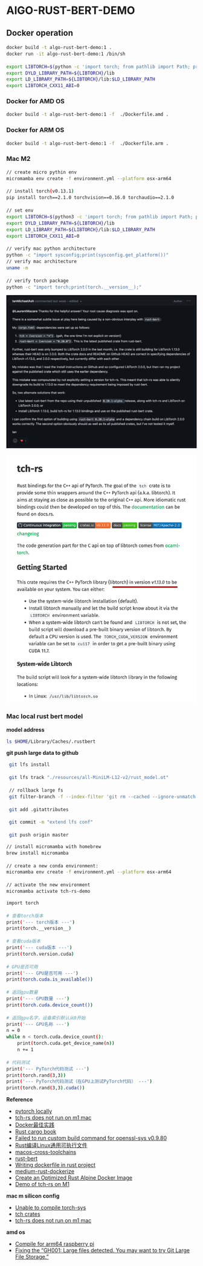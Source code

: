 # AlGO-RUST-BERT-DEMO

## Docker operation

```bash
docker build -t algo-rust-bert-demo:1 .
docker run -it algo-rust-bert-demo:1 /bin/sh

export LIBTORCH=$(python -c 'import torch; from pathlib import Path; print(Path(torch.__file__).parent)')
export DYLD_LIBRARY_PATH=${LIBTORCH}/lib
export LD_LIBRARY_PATH=${LIBTORCH}/lib:$LD_LIBRARY_PATH
export LIBTORCH_CXX11_ABI=0
```

### Docker for AMD OS

```bash
docker build -t algo-rust-bert-demo:1 -f  ./Dockerfile.amd .
```

### Docker for ARM OS

```bash
docker build -t algo-rust-bert-demo:1 -f  ./Dockerfile.arm .
```

### Mac M2

```bash
// create micro pythin env
micromamba env create -f environment.yml --platform osx-arm64

// install torch(v0.13.1)
pip install torch==2.1.0 torchvision==0.16.0 torchaudio==2.1.0

// set env
export LIBTORCH=$(python3 -c 'import torch; from pathlib import Path; print(Path(torch.__file__).parent)')
export DYLD_LIBRARY_PATH=${LIBTORCH}/lib
export LD_LIBRARY_PATH=${LIBTORCH}/lib:$LD_LIBRARY_PATH
export LIBTORCH_CXX11_ABI=0

// verify mac python architecture
python -c "import sysconfig;print(sysconfig.get_platform())"
// verify mac architecture
uname -m 

// verify torch package
python -c "import torch;print(torch.__version__);"
```

![m2-cargo-build-issue](/docs/m2-cargo-build-issue.png)

![torch-rs](/docs/torch-rs.png)

### Mac local rust bert model

**model address**

```bash
ls $HOME/Library/Caches/.rustbert
```

**git push large data to github**

```bash
 git lfs install
 
 git lfs track "./resources/all-MiniLM-L12-v2/rust_model.ot"

 // rollback large fs
 git filter-branch -f --index-filter 'git rm --cached --ignore-unmatch ./resources/all-MiniLM-L12-v2/rust_model.ot'
 
 git add .gitattributes
  
 git commit -m "extend lfs conf"
 
 git push origin master
```

```bash
// install micromamba with homebrew
brew install micromamba

// create a new conda environment: 
micromamba env create -f environment.yml --platform osx-arm64

// activate the new environment
micromamba activate tch-rs-demo
```

```bash
import torch
 
# 查看torch版本
print('--- torch版本 ---')
print(torch.__version__)
 
# 查看cuda版本
print('--- cuda版本 ---')
print(torch.version.cuda)
 
# GPU是否可用
print('--- GPU是否可用 ---')
print(torch.cuda.is_available())
 
# 返回gpu数量
print('--- GPU数量 ---')
print(torch.cuda.device_count())
 
# 返回gpu名字，设备索引默认从0开始
print('--- GPU名称 ---')
n = 0
while n < torch.cuda.device_count():
    print(torch.cuda.get_device_name(n))
    n += 1
 
# 代码测试
print('--- PyTorch代码测试 ---')
print(torch.rand(3,3))
print('--- PyTorch代码测试（在GPU上测试PyTorch代码） ---')
print(torch.rand(3,3).cuda())
```

**Reference**

- [pytorch locally](https://pytorch.org/get-started/locally/)
- [tch-rs does not run on m1 mac](https://github.com/LaurentMazare/tch-rs/issues/629)
- [Docker最佳实践](https://dunwu.github.io/linux-tutorial/docker/docker-dockerfile.html#arg-%E6%9E%84%E5%BB%BA%E5%8F%82%E6%95%B0)
- [Rust cargo book](https://llever.com/cargo-book-zh/getting-started/installation.zh.html)
- [Failed to run custom build command for openssl-sys v0.9.80](https://github.com/sfackler/rust-openssl/issues/1853)
- [Rust编译Linux通用可执行文件](https://note.qidong.name/2023/03/rust-universal-bin/)
- [macos-cross-toolchains](https://github.com/messense/homebrew-macos-cross-toolchains)
- [rust-bert](https://github.com/guillaume-be/rust-bert)
- [Writing dockerfile in rust project](https://windsoilder.github.io/writing_dockerfile_in_rust_project.html)
- [medium-rust-dockerize](https://github.com/mr-pascal/medium-rust-dockerize/blob/master/Dockerfile)
- [Create an Optimized Rust Alpine Docker Image](https://levelup.gitconnected.com/create-an-optimized-rust-alpine-docker-image-1940db638a6c)
- [Demo of tch-rs on M1](https://github.com/ssoudan/tch-m1)

**mac m silicon config**

- [Unable to compile torch-sys](https://github.com/LaurentMazare/tch-rs/issues/671)
- [tch crates](https://crates.io/crates/tch/0.10.3)
- [tch-rs does not run on m1 mac](https://github.com/LaurentMazare/tch-rs/issues/629)

**amd os**

- [Compile for arm64 raspberry pi](https://github.com/LaurentMazare/tch-rs/issues/498)
- [Fixing the “GH001: Large files detected. You may want to try Git Large File Storage.”](https://marcosantonocito.medium.com/fixing-the-gh001-large-files-detected-you-may-want-to-try-git-large-file-storage-43336b983272)
